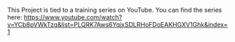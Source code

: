 This Project is tied to a training series on YouTube. You can find the series here: https://www.youtube.com/watch?v=YCb8pVWkTzg&list=PLQRK7Aws6YqjxSDLRHoFDoEAKHGXV1Ghk&index=1
